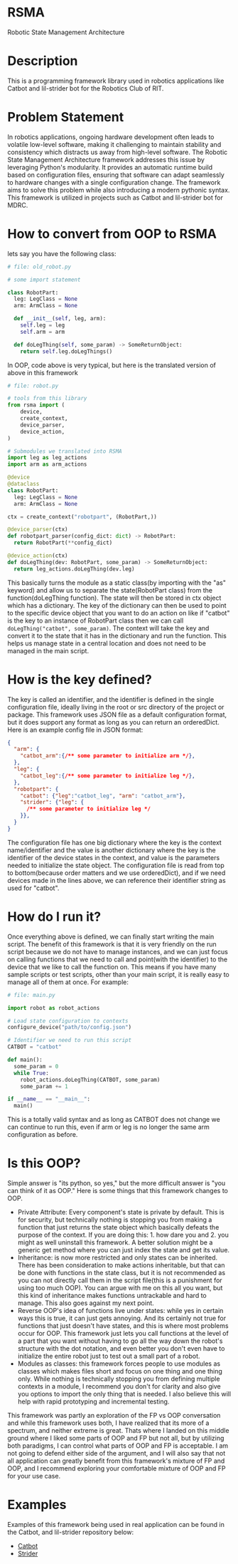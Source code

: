 # RSMA
Robotic State Management Architecture

# Description
This is a programming framework library used in robotics applications like Catbot and lil-strider bot for the Robotics Club of RIT.

# Problem Statement
In robotics applications, ongoing hardware development often leads to volatile low-level software, making it challenging to maintain stability and consistency which distracts us away from high-level software. The Robotic State Management Architecture framework addresses this issue by leveraging Python's modularity. It provides an automatic runtime build based on configuration files, ensuring that software can adapt seamlessly to hardware changes with a single configuration change. The framework aims to solve this problem while also introducing a modern pythonic syntax. This framework is utilized in projects such as Catbot and lil-strider bot for MDRC.

# How to convert from OOP to RSMA
lets say you have the following class:
```py
# file: old_robot.py

# some import statement

class RobotPart:
  leg: LegClass = None
  arm: ArmClass = None

  def __init__(self, leg, arm):
    self.leg = leg
    self.arm = arm

  def doLegThing(self, some_param) -> SomeReturnObject:
    return self.leg.doLegThings()
```

In OOP, code above is very typical, but here is the translated version of above in this framework

```py
# file: robot.py

# tools from this library
from rsma import (
    device,
    create_context,
    device_parser,
    device_action,
)

# Submodules we translated into RSMA
import leg as leg_actions 
import arm as arm_actions

@device
@dataclass
class RobotPart:
  leg: LegClass = None
  arm: ArmClass = None

ctx = create_context("robotpart", (RobotPart,))

@device_parser(ctx)
def robotpart_parser(config_dict: dict) -> RobotPart:
  return RobotPart(**config_dict)

@device_action(ctx)
def doLegThing(dev: RobotPart, some_param) -> SomeReturnObject:
  return leg_actions.doLegThing(dev.leg)
```
This basically turns the module as a static class(by importing with the "as" keyword) and allow us to separate the state(RobotPart class) from the function(doLegThing function). The state will then be stored in ctx object which has a dictionary. The key of the dictionary can then be used to point to the specific device object that you want to do an action on like if "catbot" is the key to an instance of RobotPart class then we can call `doLegThing("catbot", some_param)`. The context will take the key and convert it to the state that it has in the dictionary and run the function. This helps us manage state in a central location and does not need to be managed in the main script.

# How is the key defined?
The key is called an identifier, and the identifier is defined in the single configuration file, ideally living in the root or src directory of the project or package. This framework uses JSON file as a default configuration format, but it does support any format as long as you can return an orderedDict. Here is an example config file in JSON format:
```json
{
  "arm": {
    "catbot_arm":{/** some parameter to initialize arm */},
  },
  "leg": {
    "catbot_leg":{/** some parameter to initialize leg */},
  },
  "robotpart": {
    "catbot": {"leg":"catbot_leg", "arm": "catbot_arm"},
    "strider": {"leg": {
      /** some parameter to initialize leg */
    }},
  }
}
```
The configuration file has one big dictionary where the key is the context name/identifier and the value is another dictionary where the key is the identifier of the device states in the context, and value is the parameters needed to initialize the state object.
The configuration file is read from top to bottom(because order matters and we use orderedDict), and if we need devices made in the lines above, we can reference their identifier string as used for "catbot".

# How do I run it?
Once everything above is defined, we can finally start writing the main script. The benefit of this framework is that it is very friendly on the run script because we do not have to manage instances, and we can just focus on calling functions that we need to call and point(with the identifier) to the device that we like to call the function on. This means if you have many sample scripts or test scripts, other than your main script, it is really easy to manage all of them at once. For example:
```py
# file: main.py

import robot as robot_actions

# Load state configuration to contexts
configure_device("path/to/config.json")

# Identifier we need to run this script
CATBOT = "catbot"

def main():
  some_param = 0
  while True:
    robot_actions.doLegThing(CATBOT, some_param)
    some_param += 1

if __name__ == "__main__":
  main()
```
This is a totally valid syntax and as long as CATBOT does not change we can continue to run this, even if arm or leg is no longer the same arm configuration as before.

# Is this OOP?
Simple answer is "its python, so yes," but the more difficult answer is "you can think of it as OOP." Here is some things that this framework changes to OOP.
* Private Attribute: Every component's state is private by default. This is for security, but technically nothing is stopping you from making a function that just returns the state object which basically defeats the purpose of the context. If you are doing this: 1. how dare you and 2. you might as well uninstall this framework. A better solution might be a generic get method where you can just index the state and get its value.
* Inheritance: is now more restricted and only states can be inherited. There has been consideration to make actions inheritable, but that can be done with functions in the state class, but it is not recommended as you can not directly call them in the script file(this is a punishment for using too much OOP). You can argue with me on this all you want, but this kind of inheritance makes functions untrackable and hard to manage. This also goes against my next point.
* Reverse OOP's idea of functions live under states: while yes in certain ways this is true, it can just gets annoying. And its certainly not true for functions that just doesn't have states, and this is where most problems occur for OOP. This framework just lets you call functions at the level of a part that you want without having to go all the way down the robot's structure with the dot notation, and even better you don't even have to initialize the entire robot just to test out a small part of a robot.
* Modules as classes: this framework forces people to use modules as classes which makes files short and focus on one thing and one thing only. While nothing is technically stopping you from defining multiple contexts in a module, I recommend you don't for clarity and also give you options to import the only thing that is needed. I also believe this will help with rapid prototyping and incremental testing.

This framework was partly an exploration of the FP vs OOP conversation and while this framework uses both, I have realized that its more of a spectrum, and neither extreme is great. Thats where I landed on this middle ground where I liked some parts of OOP and FP but not all, but by utilizing both paradigms, I can control what parts of OOP and FP is acceptable. I am not going to defend either side of the argument, and I will also say that not all application can greatly benefit from this framework's mixture of FP and OOP, and I recommend exploring your comfortable mixture of OOP and FP for your use case. 

# Examples
Examples of this framework being used in real application can be found in the Catbot, and lil-strider repository below:
- [Catbot](https://github.com/RIT-MDRC/Catbot)
- [Strider](https://github.com/RIT-MDRC/lil-strider)